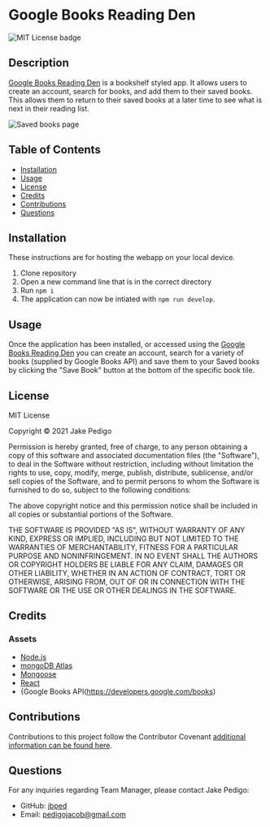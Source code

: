 # Google Books Reading Den
![MIT License badge](https://img.shields.io/badge/license-MIT_License-green)

## Description
[Google Books Reading Den](https://gbooks-reading-den.herokuapp.com/) is a bookshelf styled app. It allows users to create an account, search for books, and add them to their saved books. This allows them to return to their saved books at a later time to see what is next in their reading list.

![Saved books page](https://user-images.githubusercontent.com/76881086/134847814-437175a0-0693-4795-81e6-29ddc7451614.png)

## Table of Contents
* [Installation](#installation)
* [Usage](#usage)
* [License](#license)
* [Credits](#credits)
* [Contributions](#contributions)
* [Questions](#questions)

## Installation
These instructions are for hosting the webapp on your local device.
1. Clone repository 
2. Open a new command line that is in the correct directory 
3. Run `npm i `
4. The application can now be intiated with `npm run develop`.

## Usage
Once the application has been installed, or accessed using the [Google Books Reading Den](https://gbooks-reading-den.herokuapp.com/) you can create an account, search for a variety of books (supplied by Google Books API) and save them to your Saved books by clicking the "Save Book" button at the bottom of the specific book tile.
## License

MIT License

Copyright &copy; 2021 Jake Pedigo

Permission is hereby granted, free of charge, to any person obtaining a copy of this software and associated documentation files (the "Software"), to deal in the Software without restriction, including without limitation the rights to use, copy, modify, merge, publish, distribute, sublicense, and/or sell copies of the Software, and to permit persons to whom the Software is furnished to do so, subject to the following conditions:

The above copyright notice and this permission notice shall be included in all copies or substantial portions of the Software.

THE SOFTWARE IS PROVIDED "AS IS", WITHOUT WARRANTY OF ANY KIND, EXPRESS OR IMPLIED, INCLUDING BUT NOT LIMITED TO THE WARRANTIES OF MERCHANTABILITY, FITNESS FOR A PARTICULAR PURPOSE AND NONINFRINGEMENT. IN NO EVENT SHALL THE AUTHORS OR COPYRIGHT HOLDERS BE LIABLE FOR ANY CLAIM, DAMAGES OR OTHER LIABILITY, WHETHER IN AN ACTION OF CONTRACT, TORT OR OTHERWISE, ARISING FROM, OUT OF OR IN CONNECTION WITH THE SOFTWARE OR THE USE OR OTHER DEALINGS IN THE SOFTWARE.

## Credits
### Assets
* [Node.js](https://nodejs.org/en/)
* [mongoDB Atlas](https://docs.atlas.mongodb.com/)
* [Mongoose](https://mongoosejs.com/)
* [React](https://reactjs.org/)
* {Google Books API(https://developers.google.com/books)

## Contributions
Contributions to this project follow the Contributor Covenant [additional information can be found here](https://www.contributor-covenant.org/version/2/0/code_of_conduct/).

## Questions
For any inquiries regarding Team Manager, please contact Jake Pedigo:
* GitHub: [jbped](https://github.com/jbped)
* Email: <pedigojacob@gmail.com>
